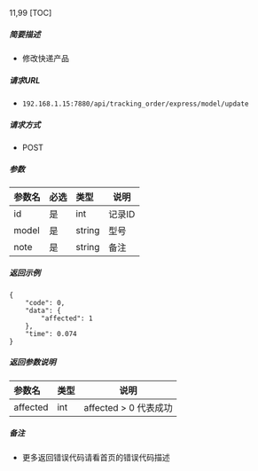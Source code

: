 11,99
[TOC]

##### 简要描述

- 修改快递产品

##### 请求URL

- ` 192.168.1.15:7880/api/tracking_order/express/model/update `

##### 请求方式

- POST

##### 参数

| 参数名   | 必选 | 类型     | 说明   |
|:------|:---|:-------|------|
| id    | 是  | int    | 记录ID |
| model | 是  | string | 型号   |
| note  | 是  | string | 备注   |

##### 返回示例

```
{
    "code": 0,
    "data": {
        "affected": 1
    },
    "time": 0.074
}
```

##### 返回参数说明

| 参数名      | 类型  | 说明                |
|:---------|:----|-------------------|
| affected | int | affected > 0 代表成功 |

##### 备注

- 更多返回错误代码请看首页的错误代码描述




